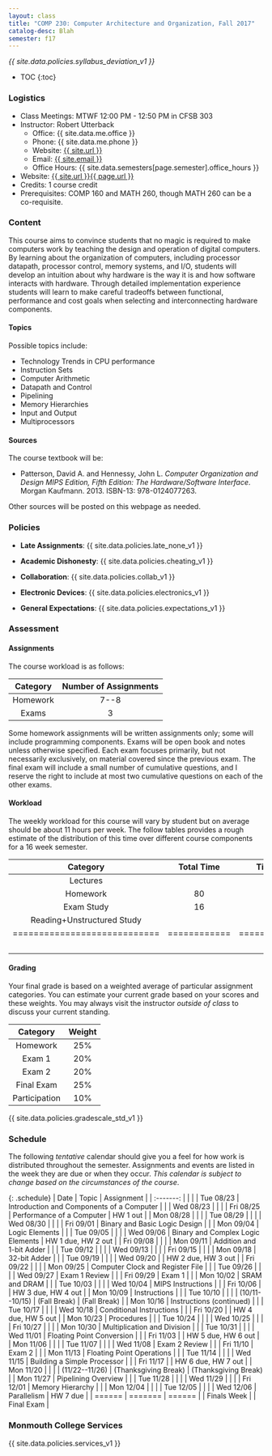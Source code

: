 ```yaml
---
layout: class
title: "COMP 230: Computer Architecture and Organization, Fall 2017"
catalog-desc: Blah
semester: f17
---
```


*{{ site.data.policies.syllabus_deviation_v1 }}*

* TOC
{:toc}

### Logistics

* Class Meetings: MTWF 12:00 PM - 12:50 PM in CFSB 303
* Instructor: Robert Utterback
  * Office: {{ site.data.me.office }}
  * Phone: {{ site.data.me.phone }}
  * Website: <a href="{{ site.url }}">{{ site.url }}</a>
  * Email: <a href="mailto:{{ site.email }}">{{ site.email }}</a>
  * Office Hours: {{ site.data.semesters[page.semester].office_hours }}
* Website: <a href="{{ site.url }}{{ page.url }}">{{ site.url }}{{ page.url }}</a>
* Credits: 1 course credit
* Prerequisites: COMP 160 and MATH 260, though MATH 260 can be a co-requisite.

### Content

This course aims to convince students that no magic is required to
make computers work by teaching the design and operation of digital
computers. By learning about the organization of computers, including
processor datapath, processor control, memory systems, and I/O,
students will develop an intuition about why hardware is the way it is
and how software interacts with hardware. Through detailed
implementation experience students will learn to make careful
tradeoffs between functional, performance and cost goals when
selecting and interconnecting hardware components.

#### Topics

Possible topics include:

* Technology Trends in CPU performance
* Instruction Sets
* Computer Arithmetic
* Datapath and Control
* Pipelining
* Memory Hierarchies
* Input and Output
* Multiprocessors

#### Sources

The course textbook will be:

* Patterson, David A. and Hennessy, John L. *Computer Organization and
Design MIPS Edition, Fifth Edition: The Hardware/Software
Interface*. Morgan Kaufmann. 2013. ISBN-13: 978-0124077263.

Other sources will be posted on this webpage as needed.

### Policies

* **Late Assignments**: {{ site.data.policies.late_none_v1 }}

* **Academic Dishonesty**: {{ site.data.policies.cheating_v1 }}

* **Collaboration**: {{ site.data.policies.collab_v1 }}

* **Electronic Devices**: {{ site.data.policies.electronics_v1 }}

* **General Expectations**: {{ site.data.policies.expectations_v1 }}

### Assessment

#### Assignments

The course workload is as follows:

| Category | Number of Assignments |
| :-----:  |             :-------: |
| Homework |                  7--8 |
| Exams    |                     3 |

Some homework assignments will be written assignments only; some will
include programming components. Exams will be open book and notes
unless otherwise specified. Each exam focuses primarily, but not
necessarily exclusively, on material covered since the previous
exam. The final exam will include a small number of cumulative
questions, and I reserve the right to include at most two cumulative
questions on each of the other exams.

#### Workload

The weekly workload for this course will vary by student but on
average should be about 11 hours per week. The follow tables provides
a rough estimate of the distribution of this time over different
course components for a 16 week semester.

| Category                     | Total Time   |     Time/week (hours) |
| :-----:                      | :-------:    |   :-----------------: |
| Lectures                     |              |                     3 |
| Homework                     | 80           |                     5 |
| Exam Study                   | 16           |                     1 |
| Reading+Unstructured Study   |              |                     2 |
| ============================ | ============ | ===================== |
|                              |              |                    11 |

#### Grading

Your final grade is based on a weighted average of particular
assignment categories. You can estimate your current grade based on
your scores and these weights. You may always visit the instructor
*outside of class* to discuss your current standing.

| Category      |    Weight |
| :-----:       | :-------: |
| Homework      |       25% |
| Exam 1        |       20% |
| Exam 2        |       20% |
| Final Exam    |       25% |
| Participation |       10% |

{{ site.data.policies.gradescale_std_v1 }}

### Schedule
The following *tentative* calendar should give you a feel for how work is
distributed throughout the semester. Assignments and events are listed
in the week they are due or when they occur. *This calendar is subject
to change based on the circumstances of the course*.

{: .schedule}
| Date           | Topic                                     | Assignment           |
| :-------:      |                                           |                      |
| Tue 08/23      | Introduction and Components of a Computer |                      |
| Wed 08/23      |                                           |                      |
| Fri 08/25      | Performance of a Computer                 | HW 1 out             |
| Mon 08/28      |                                           |                      |
| Tue 08/29      |                                           |                      |
| Wed 08/30      |                                           |                      |
| Fri 09/01      | Binary and Basic Logic Design             |                      |
| Mon 09/04      | Logic Elements                            |                      |
| Tue 09/05      |                                           |                      |
| Wed 09/06      | Binary and Complex Logic Elements         | HW 1 due, HW 2 out   |
| Fri 09/08      |                                           |                      |
| Mon 09/11      | Addition and 1-bit Adder                  |                      |
| Tue 09/12      |                                           |                      |
| Wed 09/13      |                                           |                      |
| Fri 09/15      |                                           |                      |
| Mon 09/18      | 32-bit Adder                              |                      |
| Tue 09/19      |                                           |                      |
| Wed 09/20      |                                           | HW 2 due, HW 3 out   |
| Fri 09/22      |                                           |                      |
| Mon 09/25      | Computer Clock and Register File          |                      |
| Tue 09/26      |                                           |                      |
| Wed 09/27      | Exam 1  Review                            |                      |
| Fri 09/29      | Exam 1                                    |                      |
| Mon 10/02      | SRAM and DRAM                             |                      |
| Tue 10/03      |                                           |                      |
| Wed 10/04      | MIPS Instructions                         |                      |
| Fri 10/06      |                                           | HW 3 due, HW 4 out   |
| Mon 10/09      | Instructions                              |                      |
| Tue 10/10      |                                           |                      |
| (10/11--10/15) | (Fall Break)                              | (Fall Break)         |
| Mon 10/16      | Instructions (continued)                  |                      |
| Tue 10/17      |                                           |                      |
| Wed 10/18      | Conditional Instructions                  |                      |
| Fri 10/20      |                                           | HW 4 due, HW 5 out   |
| Mon 10/23      | Procedures                                |                      |
| Tue 10/24      |                                           |                      |
| Wed 10/25      |                                           |                      |
| Fri 10/27      |                                           |                      |
| Mon 10/30      | Multiplication and Division               |                      |
| Tue 10/31      |                                           |                      |
| Wed 11/01      | Floating Point Conversion                 |                      |
| Fri 11/03      |                                           | HW 5 due, HW 6 out   |
| Mon 11/06      |                                           |                      |
| Tue 11/07      |                                           |                      |
| Wed 11/08      | Exam 2 Review                             |                      |
| Fri 11/10      | Exam 2                                    |                      |
| Mon 11/13      | Floating Point Operations                 |                      |
| Tue 11/14      |                                           |                      |
| Wed 11/15      | Building a Simple Processor               |                      |
| Fri 11/17      |                                           | HW 6 due, HW 7 out   |
| Mon 11/20      |                                           |                      |
| (11/22--11/26) | (Thanksgiving Break)                      | (Thanksgiving Break) |
| Mon 11/27      | Pipelining Overview                       |                      |
| Tue 11/28      |                                           |                      |
| Wed 11/29      |                                           |                      |
| Fri 12/01      | Memory Hierarchy                          |                      |
| Mon 12/04      |                                           |                      |
| Tue 12/05      |                                           |                      |
| Wed 12/06      | Parallelism                               | HW 7 due             |
| ======         | =======                                   | ======               |
| Finals Week    |                                           | Final Exam           |

### Monmouth College Services

{{ site.data.policies.services_v1 }}

